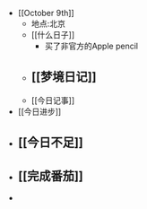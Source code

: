 - [[October 9th]]
    - 地点:北京
    - [[什么日子]]
        -  买了非官方的Apple pencil
    - [[梦境日记]]
        -  
    - [[今日记事]]
- [[今日进步]]
- [[今日不足]]
    -  
- [[完成番茄]]
    -  
-  
